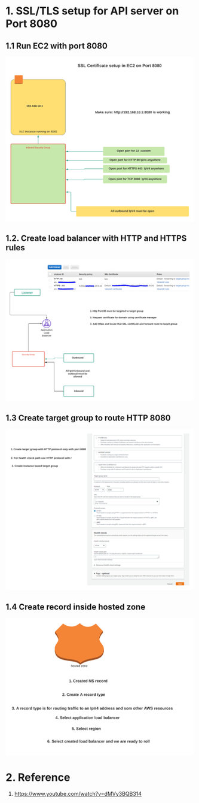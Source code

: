 # 1. SSL/TLS setup for API server on Port 8080 #

## 1.1 Run EC2 with port 8080 ##
<img src="images/img1.png"/>

## 1.2. Create load balancer with HTTP and HTTPS rules ##
<img src="images/img2.png"/>

## 1.3 Create target group to route HTTP 8080 ##
<img src="images/img3.png"/>

## 1.4 Create record inside hosted zone ##
<img src="images/img4.png"/>

# 2. Reference #
1. https://www.youtube.com/watch?v=dMVy3BQB314